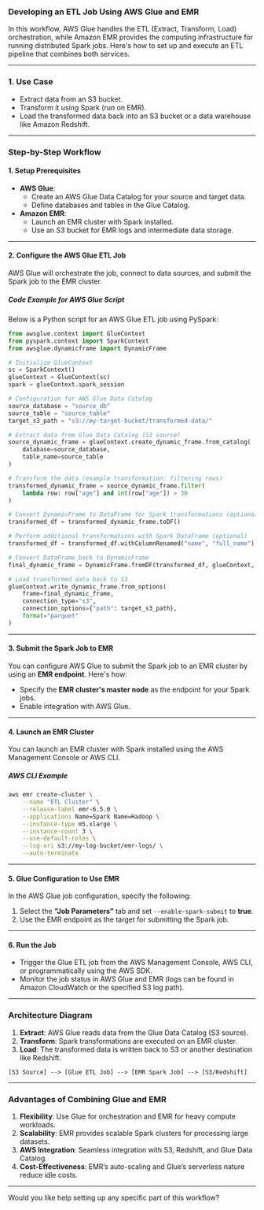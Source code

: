 ### **Developing an ETL Job Using AWS Glue and EMR**

In this workflow, AWS Glue handles the ETL (Extract, Transform, Load) orchestration, while Amazon EMR provides the computing infrastructure for running distributed Spark jobs. Here's how to set up and execute an ETL pipeline that combines both services.

---

### **1. Use Case**
- Extract data from an S3 bucket.
- Transform it using Spark (run on EMR).
- Load the transformed data back into an S3 bucket or a data warehouse like Amazon Redshift.

---

### **Step-by-Step Workflow**

#### **1. Setup Prerequisites**
- **AWS Glue**:
  - Create an AWS Glue Data Catalog for your source and target data.
  - Define databases and tables in the Glue Catalog.
- **Amazon EMR**:
  - Launch an EMR cluster with Spark installed.
  - Use an S3 bucket for EMR logs and intermediate data storage.

---

#### **2. Configure the AWS Glue ETL Job**
AWS Glue will orchestrate the job, connect to data sources, and submit the Spark job to the EMR cluster.

##### **Code Example for AWS Glue Script**

Below is a Python script for an AWS Glue ETL job using PySpark:

```python
from awsglue.context import GlueContext
from pyspark.context import SparkContext
from awsglue.dynamicframe import DynamicFrame

# Initialize GlueContext
sc = SparkContext()
glueContext = GlueContext(sc)
spark = glueContext.spark_session

# Configuration for AWS Glue Data Catalog
source_database = "source_db"
source_table = "source_table"
target_s3_path = "s3://my-target-bucket/transformed-data/"

# Extract data from Glue Data Catalog (S3 source)
source_dynamic_frame = glueContext.create_dynamic_frame.from_catalog(
    database=source_database,
    table_name=source_table
)

# Transform the data (example transformation: filtering rows)
transformed_dynamic_frame = source_dynamic_frame.filter(
    lambda row: row["age"] and int(row["age"]) > 30
)

# Convert DynamicFrame to DataFrame for Spark transformations (optional)
transformed_df = transformed_dynamic_frame.toDF()

# Perform additional transformations with Spark DataFrame (optional)
transformed_df = transformed_df.withColumnRenamed("name", "full_name")

# Convert DataFrame back to DynamicFrame
final_dynamic_frame = DynamicFrame.fromDF(transformed_df, glueContext, "final_dynamic_frame")

# Load transformed data back to S3
glueContext.write_dynamic_frame.from_options(
    frame=final_dynamic_frame,
    connection_type="s3",
    connection_options={"path": target_s3_path},
    format="parquet"
)
```

---

#### **3. Submit the Spark Job to EMR**
You can configure AWS Glue to submit the Spark job to an EMR cluster by using an **EMR endpoint**. Here's how:

- Specify the **EMR cluster's master node** as the endpoint for your Spark jobs.
- Enable integration with AWS Glue.

---

#### **4. Launch an EMR Cluster**
You can launch an EMR cluster with Spark installed using the AWS Management Console or AWS CLI.

##### **AWS CLI Example**
```bash
aws emr create-cluster \
    --name "ETL Cluster" \
    --release-label emr-6.5.0 \
    --applications Name=Spark Name=Hadoop \
    --instance-type m5.xlarge \
    --instance-count 3 \
    --use-default-roles \
    --log-uri s3://my-log-bucket/emr-logs/ \
    --auto-terminate
```

---

#### **5. Glue Configuration to Use EMR**
In the AWS Glue job configuration, specify the following:
1. Select the **“Job Parameters”** tab and set `--enable-spark-submit` to **true**.
2. Use the EMR endpoint as the target for submitting the Spark job.

---

#### **6. Run the Job**
- Trigger the Glue ETL job from the AWS Management Console, AWS CLI, or programmatically using the AWS SDK.
- Monitor the job status in AWS Glue and EMR (logs can be found in Amazon CloudWatch or the specified S3 log path).

---

### **Architecture Diagram**
1. **Extract**: AWS Glue reads data from the Glue Data Catalog (S3 source).
2. **Transform**: Spark transformations are executed on an EMR cluster.
3. **Load**: The transformed data is written back to S3 or another destination like Redshift.

```
[S3 Source] --> [Glue ETL Job] --> [EMR Spark Job] --> [S3/Redshift]
```

---

### **Advantages of Combining Glue and EMR**
1. **Flexibility**: Use Glue for orchestration and EMR for heavy compute workloads.
2. **Scalability**: EMR provides scalable Spark clusters for processing large datasets.
3. **AWS Integration**: Seamless integration with S3, Redshift, and Glue Data Catalog.
4. **Cost-Effectiveness**: EMR’s auto-scaling and Glue’s serverless nature reduce idle costs.

---

Would you like help setting up any specific part of this workflow?